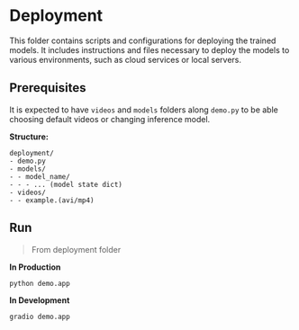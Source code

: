 # Deployment

This folder contains scripts and configurations for deploying the trained models. It includes instructions and files necessary to deploy the models to various environments, such as cloud services or local servers.

## Prerequisites

It is expected to have `videos` and `models` folders along `demo.py` to be able choosing default videos or changing inference model.

**Structure:**

```
deployment/
- demo.py 
- models/
- - model_name/
- - - ... (model state dict)
- videos/
- - example.(avi/mp4)
```

## Run

> From deployment folder

**In Production**

```bash
python demo.app
```

**In Development**

```bash
gradio demo.app
```